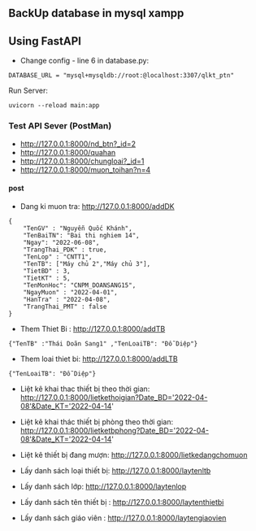 ## BackUp database in mysql xampp

## Using FastAPI


* Change config - line 6 in database.py:
```
DATABASE_URL = "mysql+mysqldb://root:@localhost:3307/qlkt_ptn"
```
Run Server:
```
uvicorn --reload main:app
```
### Test API Sever (PostMan)
- http://127.0.0.1:8000/nd_btn?_id=2
- http://127.0.0.1:8000/quahan
- http://127.0.0.1:8000/chungloai?_id=1
- http://127.0.0.1:8000/muon_toihan?n=4

#### post
* Dang ki muon tra: http://127.0.0.1:8000/addDK
```
{
    "TenGV" : "Nguyễn Quốc Khánh",
    "TenBaiTN": "Bai thi nghiem 14",
    "Ngay": "2022-06-08",
    "TrangThai_PDK" : true,
    "TenLop" : "CNTT1",
    "TenTB": ["Máy chủ 2","Máy chủ 3"],
    "TietBD" : 3,
    "TietKT" : 5,
    "TenMonHoc": "CNPM_DOANSANG15",
    "NgayMuon" : "2022-04-01",
    "HanTra" : "2022-04-08",
    "TrangThai_PMT" : false
}
```
* Them Thiet Bi : http://127.0.0.1:8000/addTB
```
{"TenTB" :"Thái Doãn Sang1" ,"TenLoaiTB": "Đỗ Diệp"}
```
* Them loai thiet bi: http://127.0.0.1:8000/addLTB
```
{"TenLoaiTB": "Đỗ Diệp"}
```
* Liệt kê khai thac thiết bị theo thời gian: http://127.0.0.1:8000/lietkethoigian?Date_BD='2022-04-08'&Date_KT='2022-04-14'

* Liệt kê khai thác thiết bị phòng theo thời gian: http://127.0.0.1:8000/lietketbphong?Date_BD='2022-04-08'&Date_KT='2022-04-14'

* Liệt kê thiết bị đang mượn: http://127.0.0.1:8000/lietkedangchomuon

* Lấy danh sách loại thiết bị: http://127.0.0.1:8000/laytenltb

* Lấy danh sách lớp: http://127.0.0.1:8000/laytenlop

* Lấy danh sách tên thiết bị : http://127.0.0.1:8000/laytenthietbi

* Lấy danh sách giáo viên : http://127.0.0.1:8000/laytengiaovien
